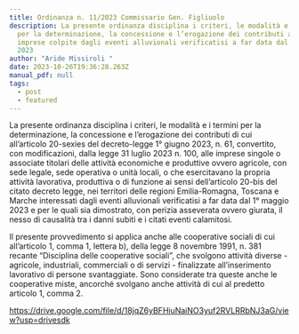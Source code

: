 ```yaml
---
title: Ordinanza n. 11/2023 Commissario Gen. Figliuolo
description: La presente ordinanza disciplina i criteri, le modalità e i termini
  per la determinazione, la concessione e l’erogazione dei contributi alle
  imprese colpite dagli eventi alluvionali verificatisi a far data dal 1° maggio
  2023
author: "Aride Missiroli "
date: 2023-10-26T19:36:28.263Z
manual_pdf: null
tags:
  - post
  - featured
---
```

La presente ordinanza disciplina i criteri, le modalità e i termini per la determinazione, la concessione e l’erogazione dei contributi di cui all’articolo 20-sexies del decreto-legge 1° giugno 2023, n. 61, convertito, con modificazioni, dalla legge 31 luglio 2023 n. 100, alle imprese singole o associate titolari delle attività economiche e produttive ovvero agricole, con sede legale, sede operativa o unità locali, o che esercitavano la propria attività lavorativa, produttiva o di funzione ai sensi dell’articolo 20-bis del citato decreto legge, nei territori delle regioni Emilia-Romagna, Toscana e Marche interessati dagli eventi alluvionali verificatisi a far data dal 1° maggio 2023 e per le quali sia dimostrato, con perizia asseverata ovvero giurata, il nesso di causalità tra i danni subiti e i citati eventi calamitosi.

Il presente provvedimento si applica anche alle cooperative sociali di cui all’articolo 1, comma 1, lettera b), della legge 8 novembre 1991, n. 381 recante “Disciplina delle cooperative sociali”, che svolgono attività diverse - agricole, industriali, commerciali o di servizi - finalizzate all’inserimento lavorativo di persone svantaggiate. Sono considerate tra queste anche le cooperative miste, ancorché svolgano anche attività di cui al predetto articolo 1, comma 2.

<https://drive.google.com/file/d/18jqZ6yBFHiuNaiNO3yuf2RVLRRbNJ3aG/view?usp=drivesdk>